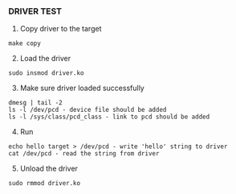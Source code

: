 ### DRIVER TEST

1. Copy driver to the target
```
make copy
```

2. Load the driver
```
sudo insmod driver.ko
```

3. Make sure driver loaded successfully
```
dmesg | tail -2
ls -l /dev/pcd - device file should be added
ls -l /sys/class/pcd_class - link to pcd should be added
```

4. Run
```
echo hello target > /dev/pcd - write 'hello' string to driver
cat /dev/pcd - read the string from driver
```

5. Unload the driver
```
sudo rmmod driver.ko
```

